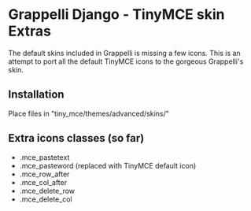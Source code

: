 # Grappelli Django - TinyMCE skin Extras

The default skins included in Grappelli is missing a few icons. This is an attempt to port all the default TinyMCE icons to the gorgeous Grappelli's skin.

## Installation 

Place files in "tiny_mce/themes/advanced/skins/"

## Extra icons classes (so far)

* .mce_pastetext
* .mce_pasteword (replaced with TinyMCE default icon)
* .mce_row_after
* .mce_col_after
* .mce_delete_row
* .mce_delete_col